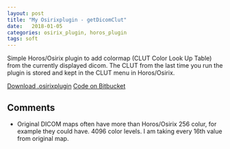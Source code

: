 ```yaml
---
layout: post
title: "My Osirixplugin - getDicomClut"
date:   2018-01-05
categories: osirix_plugin, horos_plugin
tags: soft
---
```


Simple Horos/Osirix plugin to add colormap (CLUT Color Look Up Table) from the currently displayed dicom. The CLUT from the last time you run the plugin is stored and kept in the CLUT menu in Horos/Osirix.

<div markdown="0">
<a href="https://bitbucket.org/kwerys/getdicomclut/downloads/getDicomClut.osirixplugin.zip" class="btn btn-success">Download .osirixplugin</a>
<a href="https://bitbucket.org/kwerys/getdicomclut" class="btn btn-info">Code on Bitbucket</a>
</div>

## Comments
* Original DICOM maps often have more than Horos/Osirix 256 colur, for example they could have. 4096 color levels. I am taking every 16th value from original map.
